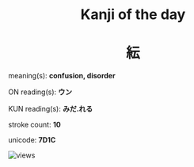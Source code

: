 <h1 align="center">Kanji of the day</h1>
<h1 align="center">紜</h1>
<p align="left">meaning(s): <b>confusion, disorder</b></p>
<p align="left">ON reading(s): <b>ウン</b></p>
<p align="left">KUN reading(s): <b>みだ.れる</b></p>
<p align="left">stroke count: <b>10</b></p>
<p align="left">unicode: <b>7D1C</b></p>
<p align="left"><img src="https://komarev.com/ghpvc/?username=tristanwagner-kanjioftheday&label=Views&color=0e75b6&style=flat" alt="views"/></p>
